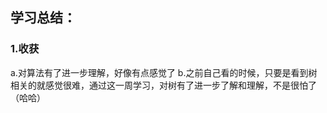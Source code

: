 ## 学习总结：

### 1.收获
  a.对算法有了进一步理解，好像有点感觉了
  b.之前自己看的时候，只要是看到树相关的就感觉很难，通过这一周学习，对树有了进一步了解和理解，不是很怕了（哈哈）

  